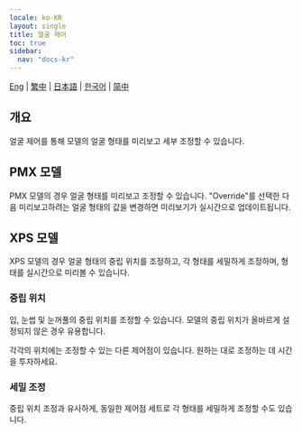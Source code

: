 ```yaml
---
locale: ko-KR
layout: single
title: 얼굴 제어
toc: true
sidebar:
  nav: "docs-kr"
---
```


[Eng](/dancexr/features/facial_control) | [繁中](/tw/dancexr/features/facial_control) | [日本語](/jp/dancexr/features/facial_control) | [한국어](/kr/dancexr/features/facial_control) | [简中](/zh/dancexr/features/facial_control)

## 개요
얼굴 제어를 통해 모델의 얼굴 형태를 미리보고 세부 조정할 수 있습니다.

## PMX 모델
PMX 모델의 경우 얼굴 형태를 미리보고 조정할 수 있습니다. "Override"를 선택한 다음 미리보고하려는 얼굴 형태의 값을 변경하면 미리보기가 실시간으로 업데이트됩니다.

## XPS 모델
XPS 모델의 경우 얼굴 형태의 중립 위치를 조정하고, 각 형태를 세밀하게 조정하며, 형태를 실시간으로 미리볼 수 있습니다.

### 중립 위치
입, 눈썹 및 눈꺼풀의 중립 위치를 조정할 수 있습니다. 모델의 중립 위치가 올바르게 설정되지 않은 경우 유용합니다.

각각의 위치에는 조정할 수 있는 다른 제어점이 있습니다. 원하는 대로 조정하는 데 시간을 투자하세요.

### 세밀 조정
중립 위치 조정과 유사하게, 동일한 제어점 세트로 각 형태를 세밀하게 조정할 수도 있습니다.
